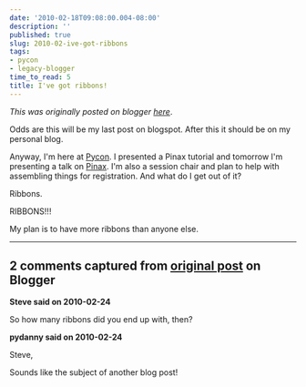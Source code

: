 ```yaml
---
date: '2010-02-18T09:08:00.004-08:00'
description: ''
published: true
slug: 2010-02-ive-got-ribbons
tags:
- pycon
- legacy-blogger
time_to_read: 5
title: I've got ribbons!
---
```


*This was originally posted on blogger [here](https://pydanny.blogspot.com/2010/02/ive-got-ribbons.html)*.

Odds are this will be my last post on blogspot. After this it should be on my personal blog.

Anyway, I'm here at [Pycon](https://us.pycon.org). I presented a Pinax tutorial and tomorrow I'm presenting a talk on [Pinax](https://us.pycon.org/2010/conference/schedule/event/15/). I'm also a session chair and plan to help with assembling things for registration. And what do I get out of it?

Ribbons.

RIBBONS!!!

My plan is to have more ribbons than anyone else.

---

## 2 comments captured from [original post](https://pydanny.blogspot.com/2010/02/ive-got-ribbons.html) on Blogger

**Steve said on 2010-02-24**

So how many ribbons did you end up with, then?

**pydanny said on 2010-02-24**

Steve,

Sounds like the subject of another blog post!


